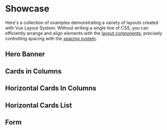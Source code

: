 # Showcase

Here's a collection of examples demonstrating a variety of layouts created with Vue Layout System. Without writing a single line of CSS, you can efficiently arrange and align elements with the [layout components](/components/), precisely controlling spacing with the [spacing system](/components/#spacing-system).


## Hero Banner
<Doc-Showcase-HeroBanner />

## Cards in Columns
<Doc-Showcase-CardsInColumns />

## Horizontal Cards In Columns
<Doc-Showcase-HorizontalCardsInColumns />

## Horizontal Cards List
<Doc-Showcase-HorizontalCardsList />

## Form
<Doc-Showcase-Form />
